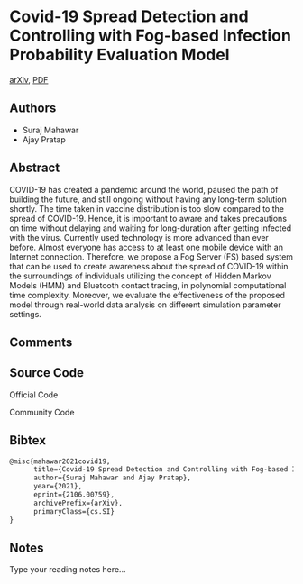 
# Covid-19 Spread Detection and Controlling with Fog-based Infection Probability Evaluation Model

[arXiv](https://arxiv.org/abs/2106.0759), [PDF](https://arxiv.org/pdf/2106.0759.pdf)

## Authors

- Suraj Mahawar
- Ajay Pratap

## Abstract

COVID-19 has created a pandemic around the world, paused the path of building the future, and still ongoing without having any long-term solution shortly. The time taken in vaccine distribution is too slow compared to the spread of COVID-19. Hence, it is important to aware and takes precautions on time without delaying and waiting for long-duration after getting infected with the virus. Currently used technology is more advanced than ever before. Almost everyone has access to at least one mobile device with an Internet connection. Therefore, we propose a Fog Server (FS) based system that can be used to create awareness about the spread of COVID-19 within the surroundings of individuals utilizing the concept of Hidden Markov Models (HMM) and Bluetooth contact tracing, in polynomial computational time complexity. Moreover, we evaluate the effectiveness of the proposed model through real-world data analysis on different simulation parameter settings.

## Comments



## Source Code

Official Code



Community Code



## Bibtex

```tex
@misc{mahawar2021covid19,
      title={Covid-19 Spread Detection and Controlling with Fog-based Infection Probability Evaluation Model}, 
      author={Suraj Mahawar and Ajay Pratap},
      year={2021},
      eprint={2106.00759},
      archivePrefix={arXiv},
      primaryClass={cs.SI}
}
```

## Notes

Type your reading notes here...

